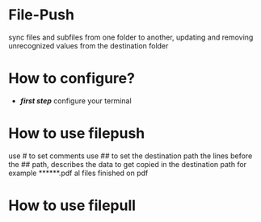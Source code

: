 # File-Push
sync files and subfiles from one folder to another, updating and removing 
unrecognized values ​​from the destination folder


# How to configure?

- ***first step***
configure your terminal 

# How to use filepush

use # to set comments
use ## to set the destination path
the lines before the ## path, describes the data to get 
copied in the destination path 
for example
******.pdf  al files finished on pdf





# How to use filepull





